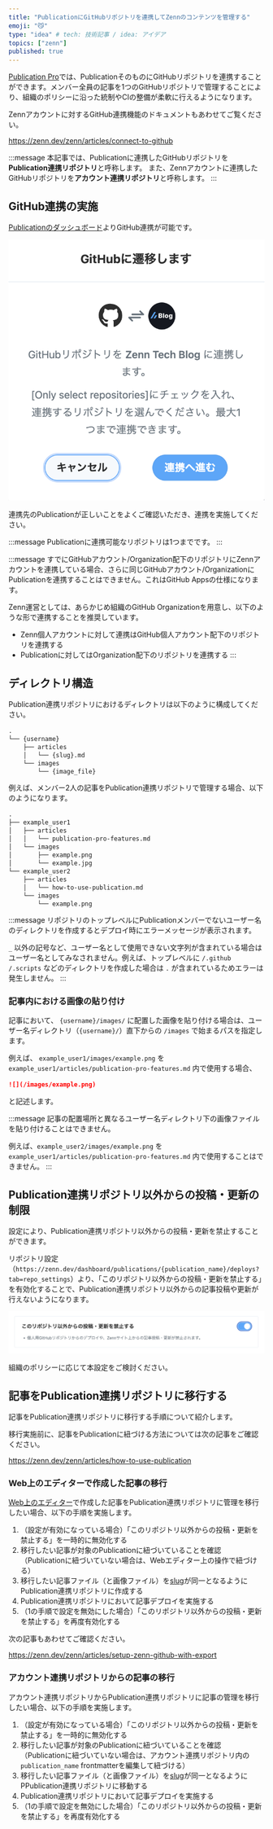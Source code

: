 ```yaml
---
title: "PublicationにGitHubリポジトリを連携してZennのコンテンツを管理する"
emoji: "😼"
type: "idea" # tech: 技術記事 / idea: アイデア
topics: ["zenn"]
published: true
---
```


[Publication Pro](https://zenn.dev/zenn/articles/publication-pro-features)では、PublicationそのものにGitHubリポジトリを連携することができます。メンバー全員の記事を1つのGitHubリポジトリで管理することにより、組織のポリシーに沿った統制やCIの整備が柔軟に行えるようになります。

Zennアカウントに対するGitHub連携機能のドキュメントもあわせてご覧ください。

https://zenn.dev/zenn/articles/connect-to-github

:::message
本記事では、Publicationに連携したGitHubリポジトリを**Publication連携リポジトリ**と呼称します。
また、Zennアカウントに連携したGitHubリポジトリを**アカウント連携リポジトリ**と呼称します。
:::

## GitHub連携の実施

[Publicationのダッシュボード](https://zenn.dev/dashboard/publications)よりGitHub連携が可能です。

![](/images/articles/publication-pro-features/publication-github-connect.png)

連携先のPublicationが正しいことをよくご確認いただき、連携を実施してください。

:::message
Publicationに連携可能なリポジトリは1つまでです。
:::

:::message
すでにGitHubアカウント/Organization配下のリポジトリにZennアカウントを連携している場合、さらに同じGitHubアカウント/OrganizationにPublicationを連携することはできません。これはGitHub Appsの仕様になります。

Zenn運営としては、あらかじめ組織のGitHub Organizationを用意し、以下のような形で連携することを推奨しています。

- Zenn個人アカウントに対して連携はGitHub個人アカウント配下のリポジトリを連携する
- Publicationに対してはOrganization配下のリポジトリを連携する
:::

## ディレクトリ構造

Publication連携リポジトリにおけるディレクトリは以下のように構成してください。

```tree
.
└── {username}
    ├── articles
    │   └── {slug}.md
    └── images
        └── {image_file}
```

例えば、メンバー2人の記事をPublication連携リポジトリで管理する場合、以下のようになります。

```tree
.
├── example_user1
│   ├── articles
│   │   └── publication-pro-features.md
│   └── images
│       ├── example.png
│       └── example.jpg
└── example_user2
    ├── articles
    │   └── how-to-use-publication.md
    └── images
        └── example.png
```

:::message
リポジトリのトップレベルにPublicationメンバーでないユーザー名のディレクトリを作成するとデプロイ時にエラーメッセージが表示されます。

`_` 以外の記号など、ユーザー名として使用できない文字列が含まれている場合はユーザー名としてみなされません。例えば、トップレベルに `/.github` `/.scripts` などのディレクトリを作成した場合は `.` が含まれているためエラーは発生しません。
:::

### 記事内における画像の貼り付け

記事において、 `{username}/images/` に配置した画像を貼り付ける場合は、ユーザー名ディレクトリ（`{username}/`）直下からの `/images` で始まるパスを指定します。

例えば、 `example_user1/images/example.png` を `example_user1/articles/publication-pro-features.md` 内で使用する場合、

```md
![](/images/example.png)
```

と記述します。

:::message
記事の配置場所と異なるユーザー名ディレクトリ下の画像ファイルを貼り付けることはできません。

例えば、`example_user2/images/example.png` を `example_user1/articles/publication-pro-features.md` 内で使用することはできません。
:::

## Publication連携リポジトリ以外からの投稿・更新の制限

設定により、Publication連携リポジトリ以外からの投稿・更新を禁止することができます。

リポジトリ設定（`https://zenn.dev/dashboard/publications/{publication_name}/deploys?tab=repo_settings`）より、「このリポジトリ以外からの投稿・更新を禁止する」を有効化することで、Publication連携リポジトリ以外からの記事投稿や更新が行えないようになります。

![](/images/articles/publication-pro-features/publication-github-repository-enforced.png)

組織のポリシーに応じて本設定をご検討ください。

## 記事をPublication連携リポジトリに移行する

記事をPublication連携リポジトリに移行する手順について紹介します。

移行実施前に、記事をPublicationに紐づける方法については次の記事をご確認ください。

https://zenn.dev/zenn/articles/how-to-use-publication

### Web上のエディターで作成した記事の移行

[Web上のエディター](https://zenn.dev/zenn/articles/editor-guide)で作成した記事をPublication連携リポジトリに管理を移行したい場合、以下の手順を実施します。

1. （設定が有効になっている場合）「このリポジトリ以外からの投稿・更新を禁止する」を一時的に無効化する
2. 移行したい記事が対象のPublicationに紐づいていることを確認（Publicationに紐づいていない場合は、Webエディター上の操作で紐づける）
3. 移行したい記事ファイル（と画像ファイル）を[slug](https://zenn.dev/zenn/articles/what-is-slug)が同一となるようにPublication連携リポジトリに作成する
4. Publication連携リポジトリにおいて記事デプロイを実施する
5. （1の手順で設定を無効にした場合）「このリポジトリ以外からの投稿・更新を禁止する」を再度有効化する

次の記事もあわせてご確認ください。

https://zenn.dev/zenn/articles/setup-zenn-github-with-export

### アカウント連携リポジトリからの記事の移行

アカウント連携リポジトリからPublication連携リポジトリに記事の管理を移行したい場合、以下の手順を実施します。

1. （設定が有効になっている場合）「このリポジトリ以外からの投稿・更新を禁止する」を一時的に無効化する
2. 移行したい記事が対象のPublicationに紐づいていることを確認（Publicationに紐づいていない場合は、アカウント連携リポジトリ内の `publication_name` frontmatterを編集して紐づける）
3. 移行したい記事ファイル（と画像ファイル）を[slug](https://zenn.dev/zenn/articles/what-is-slug)が同一となるようにPPublication連携リポジトリに移動する
4. Publication連携リポジトリにおいて記事デプロイを実施する
5. （1の手順で設定を無効にした場合）「このリポジトリ以外からの投稿・更新を禁止する」を再度有効化する
